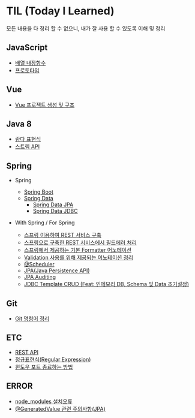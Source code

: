 # TIL (Today I Learned)
모든 내용을 다 정리 할 수 없으니, 내가 잘 사용 할 수 있도록 이해 및 정리

## JavaScript
+ [배열 내장함수](javascript/배열-내장함수.md)
+ [프로토타입](javascript/프로토타입.md)

## Vue
+ [Vue 프로젝트 생성 및 구조](vue/vue-프로젝트-생성-및-구조.md)

## Java 8
+ [람다 표현식](java8/람다-표현식.md)
+ [스트림 API](java8/스트림-API.md)

## Spring
+ Spring
	+ [Spring Boot](spring/springBoot.md)
	+ [Spring Data](spring/springData.md)
		+ [Spring Data JPA](spring/springData/springDataJPA.md)
		+ [Spring Data JDBC](spring/springData/springDataJdbc.md)

+ With Spring / For Spring
	+ [스프링 이용하여 REST 서비스 구축](withForSpring/스프링-이용하여-REST-서비스-구축.md)
	+ [스프링으로 구축한 REST 서비스에서 필드에러 처리](withForSpring/스프링으로-구축한-REST-서비스에서-필드에러-처리.md)
	+ [스프링에서 제공하는 기본 Formatter 어노테이션](withForSpring/스프링에서-제공하는-기본-Formatter-어노테이션.md)
	+ [Validation 사용를 위해 제공되는 어노테이션 정리](withForSpring/Validation-사용을-위해-제공되는-어노테이션-정리.md)
	+ [@Scheduler](withForSpring/@Scheduler.md)
	+ [JPA(Java Persistence API)](withForSpring/JPA.md)
	+ [JPA Auditing](withForSpring/JPA-Auditing.md)
	+ [JDBC Template CRUD (Feat: 인메모리 DB, Schema 및 Data 초기설정)](withForSpring/JDBC-Template-CRUD(Feat-인메모리-DB-Schema-및-Data-초기설정).md)

## Git
+ [Git 명령어 정리](git/git.md)

## ETC
+ [REST API](etc/restApi.md)
+ [정규표현식(Regular Expression)](etc/patternMatching.md)
+ [윈도우 포트 종료하는 방법](etc/윈도우-포트-종료하는-방법.md)

## ERROR
+ [node_modules 설치오류](error/node_modules-설치오류.md)
+ [@GeneratedValue 관련 주의사항(JPA)](error/@GeneratedValue-관련-주의사항.md)

